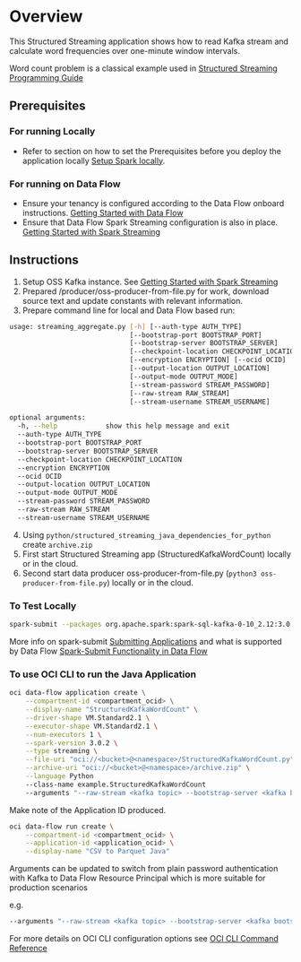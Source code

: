 # Overview
This Structured Streaming application shows how to read Kafka stream and calculate word frequencies over one-minute window intervals.

Word count problem is a classical example used in [Structured Streaming Programming Guide](https://spark.apache.org/docs/3.0.2/structured-streaming-programming-guide.html)

## Prerequisites
### For running Locally
* Refer to section on how to set the Prerequisites before you deploy the application locally [Setup Spark locally](https://docs.oracle.com/en-us/iaas/data-flow/data-flow-tutorial/develop-apps-locally/front.htm). 
### For running on Data Flow 
* Ensure your tenancy is configured according to the Data Flow onboard instructions. [Getting Started with Data Flow](https://docs.cloud.oracle.com/en-us/iaas/data-flow/using/dfs_getting_started.htm#set_up_admin)
* Ensure that Data Flow Spark Streaming configuration is also in place. [Getting Started with Spark Streaming](https://docs.cloud.oracle.com/en-us/iaas/data-flow/using/spark-streaming.htm#streaming-get-started)

## Instructions
1. Setup OSS Kafka instance. See [Getting Started with Spark Streaming](https://docs.cloud.oracle.com/en-us/iaas/data-flow/using/spark-streaming.htm#streaming-get-started)
2. Prepared /producer/oss-producer-from-file.py for work, download source text and update constants with relevant information.
3. Prepare command line for local and Data Flow based run:
```sh
usage: streaming_aggregate.py [-h] [--auth-type AUTH_TYPE]
                              [--bootstrap-port BOOTSTRAP_PORT]
                              [--bootstrap-server BOOTSTRAP_SERVER]
                              [--checkpoint-location CHECKPOINT_LOCATION]
                              [--encryption ENCRYPTION] [--ocid OCID]
                              [--output-location OUTPUT_LOCATION]
                              [--output-mode OUTPUT_MODE]
                              [--stream-password STREAM_PASSWORD]
                              [--raw-stream RAW_STREAM]
                              [--stream-username STREAM_USERNAME]

optional arguments:
  -h, --help            show this help message and exit
  --auth-type AUTH_TYPE
  --bootstrap-port BOOTSTRAP_PORT
  --bootstrap-server BOOTSTRAP_SERVER
  --checkpoint-location CHECKPOINT_LOCATION
  --encryption ENCRYPTION
  --ocid OCID
  --output-location OUTPUT_LOCATION
  --output-mode OUTPUT_MODE
  --stream-password STREAM_PASSWORD
  --raw-stream RAW_STREAM
  --stream-username STREAM_USERNAME
```
4. Using `python/structured_streaming_java_dependencies_for_python` create `archive.zip`
5. First start Structured Streaming app (StructuredKafkaWordCount) locally or in the cloud.
6. Second start data producer oss-producer-from-file.py (`python3 oss-producer-from-file.py`) locally or in the cloud.

### To Test Locally

```sh
spark-submit --packages org.apache.spark:spark-sql-kafka-0-10_2.12:3.0.2 ./StructuredKafkaWordCount.py --raw-stream <kafka topic> --bootstrap-server <kafka bootstrap server> --checkpoint-location /tmp/checkpoint --output-location /tmp/output --stream-username <tenancy name>/<user name>/<stream pool id> --stream-password <user security token> --output-mode console
```
More info on spark-submit [Submitting Applications](https://spark.apache.org/docs/3.0.2/submitting-applications.html) and what is supported by Data Flow [Spark-Submit Functionality in Data Flow](https://docs.oracle.com/en-us/iaas/data-flow/using/spark-submit.htm)

### To use OCI CLI to run the Java Application

```sh
oci data-flow application create \
    --compartment-id <compartment_ocid> \
    --display-name "StructuredKafkaWordCount" \
    --driver-shape VM.Standard2.1 \
    --executor-shape VM.Standard2.1 \
    --num-executors 1 \
    --spark-version 3.0.2 \
    --type streaming \
    --file-uri "oci://<bucket>@<namespace>/StructuredKafkaWordCount.py" \
    --archive-uri "oci://<bucket>@<namespace>/archive.zip" \
    --language Python
    --class-name example.StructuredKafkaWordCount
    --arguments "--raw-stream <kafka topic> --bootstrap-server <kafka bootstrap server> --checkpoint-location oci://<bucket>@<namespace>/checkpoint --output-location oci://<bucket>@<namespace>/output --stream-username <tenancy name>/<user name>/<stream pool id> --stream-password <user security token> --output-mode csv"
```
Make note of the Application ID produced.

```sh
oci data-flow run create \
    --compartment-id <compartment_ocid> \
    --application-id <application_ocid> \
    --display-name "CSV to Parquet Java"
```
Arguments can be updated to switch from plain password authentication with Kafka to Data Flow Resource Principal which is more suitable for production scenarios

e.g.
```sh
--arguments "--raw-stream <kafka topic> --bootstrap-server <kafka bootstrap server> --checkpoint-location oci://<bucket>@<namespace>/checkpoint --output-location oci://<bucket>@<namespace>/output --ocid <stream pool id> --output-mode csv"
```
For more details on OCI CLI configuration options see [OCI CLI Command Reference ](https://docs.oracle.com/en-us/iaas/tools/oci-cli/3.4.4/oci_cli_docs/cmdref/data-flow/application/create.html)